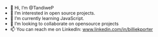 - 👋 Hi, I’m @TandiweP
- 👀 I’m interested in open source projects.
- 🌱 I’m currently learning JavaScript. 
- 💞️ I’m looking to collaborate on opensource projects
- 📫 You can reach me on LinkedIn: www.linkedin.com/in/billiekporter

<!---
TandiweP/TandiweP is a ✨ special ✨ repository because its `README.md` (this file) appears on your GitHub profile.
You can click the Preview link to take a look at your changes.
--->

